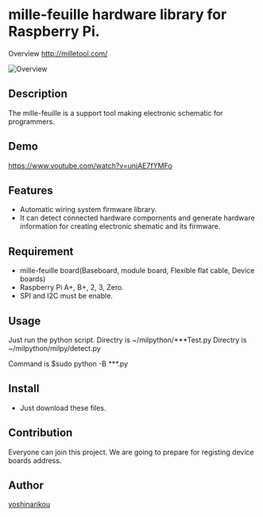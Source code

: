 mille-feuille hardware library for Raspberry Pi.
====
Overview
http://milletool.com/

![Overview](http://milletool.com/img/HardAll.jpg)


## Description
The mille-feuille is a support tool making electronic schematic for programmers.

## Demo
https://www.youtube.com/watch?v=unjAE7fYMFo

## Features
- Automatic wiring system firmware library.
- It can detect connected hardware compornents and generate hardware information for creating electronic shematic and its firmware.

## Requirement
- mille-feuille board(Baseboard, module board, Flexible flat cable, Device boards)
- Raspberry Pi A+, B+, 2, 3, Zero.
- SPI and I2C must be enable.

## Usage
Just run the python script.
Directry is ~/milpython/***Test.py 
Directry is ~/milpython/milpy/detect.py 

Command is $sudo python -B ***.py

## Install
- Just download these files. 

## Contribution
Everyone can join this project.
We are going to prepare for registing device boards address.

## Author

[yoshinarikou](https://github.com/yoshinarikou)
